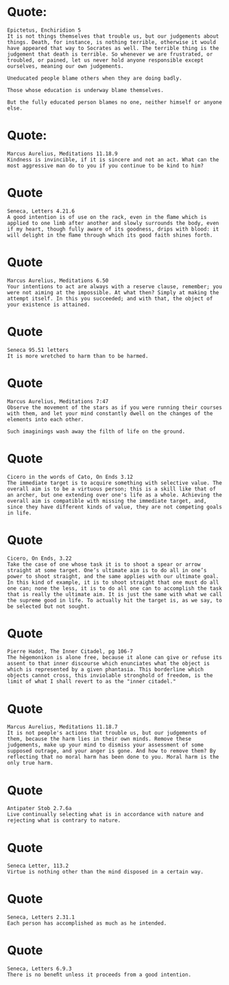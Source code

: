 # Quote:

    Epictetus, Enchiridion 5               
    It is not things themselves that trouble us, but our judgements about things. Death, for instance, is nothing terrible, otherwise it would have appeared that way to Socrates as well. The terrible thing is the judgement that death is terrible. So whenever we are frustrated, or troubled, or pained, let us never hold anyone responsible except ourselves, meaning our own judgements.
    
    Uneducated people blame others when they are doing badly. 

    Those whose education is underway blame themselves. 

    But the fully educated person blames no one, neither himself or anyone else.


# Quote:

    Marcus Aurelius, Meditations 11.18.9
    Kindness is invincible, if it is sincere and not an act. What can the most aggressive man do to you if you continue to be kind to him? 


# Quote 

    Seneca, Letters 4.21.6
    A good intention is of use on the rack, even in the ﬂame which is applied to one limb after another and slowly surrounds the body, even if my heart, though fully aware of its goodness, drips with blood: it will delight in the ﬂame through which its good faith shines forth.


# Quote

    Marcus Aurelius, Meditations 6.50
    Your intentions to act are always with a reserve clause, remember; you were not aiming at the impossible. At what then? Simply at making the attempt itself. In this you succeeded; and with that, the object of your existence is attained.


# Quote

    Seneca 95.51 letters
    It is more wretched to harm than to be harmed.


# Quote

    Marcus Aurelius, Meditations 7:47 
    Observe the movement of the stars as if you were running their courses
    with them, and let your mind constantly dwell on the changes of the
    elements into each other.

    Such imaginings wash away the filth of life on the ground.


# Quote

    Cicero in the words of Cato, On Ends 3.12
    The immediate target is to acquire something with selective value. The overall aim is to be a virtuous person; this is a skill like that of an archer, but one extending over one's life as a whole. Achieving the overall aim is compatible with missing the immediate target, and, since they have different kinds of value, they are not competing goals in life.


# Quote

    Cicero, On Ends, 3.22
    Take the case of one whose task it is to shoot a spear or arrow straight at some target. One’s ultimate aim is to do all in one’s power to shoot straight, and the same applies with our ultimate goal. In this kind of example, it is to shoot straight that one must do all one can; none the less, it is to do all one can to accomplish the task that is really the ultimate aim. It is just the same with what we call the supreme good in life. To actually hit the target is, as we say, to be selected but not sought.


# Quote

    Pierre Hadot, The Inner Citadel, pg 106-7
    The hēgemonikon is alone free, because it alone can give or refuse its assent to that inner discourse which enunciates what the object is which is represented by a given phantasia. This borderline which objects cannot cross, this inviolable stronghold of freedom, is the limit of what I shall revert to as the "inner citadel."


# Quote 

    Marcus Aurelius, Meditations 11.18.7
    It is not people's actions that trouble us, but our judgements of them, because the harm lies in their own minds. Remove these judgements, make up your mind to dismiss your assessment of some supposed outrage, and your anger is gone. And how to remove them? By reflecting that no moral harm has been done to you. Moral harm is the only true harm.


# Quote

    Antipater Stob 2.7.6a
    Live continually selecting what is in accordance with nature and rejecting what is contrary to nature.



# Quote

    Seneca Letter, 113.2
    Virtue is nothing other than the mind disposed in a certain way.


# Quote 

    Seneca, Letters 2.31.1
    Each person has accomplished as much as he intended. 


# Quote 

    Seneca, Letters 6.9.3
    There is no beneﬁt unless it proceeds from a good intention.
